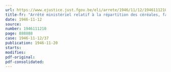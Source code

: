 ```yaml
---
url: https://www.ejustice.just.fgov.be/eli/arrete/1946/11/12/1946111210/justel
title-fr: "Arrêté ministériel relatif à la répartition des céréales, farines et dérivés ou autres matières premières entre les meuniers industriels et au paiement de l'indemnité gouvernementale"
date: 1946-11-12
source:
number: 1946111210
page: 888888
case: 1946-11-12/37
publication: 1946-11-20
starts:
modifies:
pdf-original:
pdf-consolidated:
---
```


